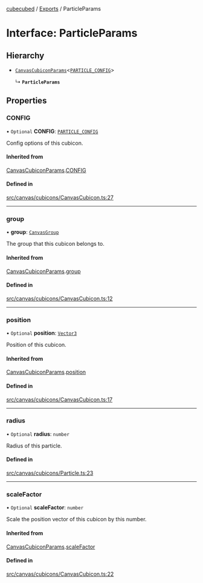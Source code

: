 [cubecubed](/reference/README.md) / [Exports](/reference/modules.md) / ParticleParams

# Interface: ParticleParams

## Hierarchy

- [`CanvasCubiconParams`](/reference/interfaces/CanvasCubiconParams.md)<[`PARTICLE_CONFIG`](/reference/interfaces/PARTICLE_CONFIG.md)\>

  ↳ **`ParticleParams`**

## Properties

### CONFIG

• `Optional` **CONFIG**: [`PARTICLE_CONFIG`](/reference/interfaces/PARTICLE_CONFIG.md)

Config options of this cubicon.

#### Inherited from

[CanvasCubiconParams](/reference/interfaces/CanvasCubiconParams.md).[CONFIG](/reference/interfaces/CanvasCubiconParams.md#config)

#### Defined in

[src/canvas/cubicons/CanvasCubicon.ts:27](https://github.com/imaphatduc/cubecubed/blob/ffe94b1/src/canvas/cubicons/CanvasCubicon.ts#L27)

___

### group

• **group**: [`CanvasGroup`](/reference/classes/CanvasGroup.md)

The group that this cubicon belongs to.

#### Inherited from

[CanvasCubiconParams](/reference/interfaces/CanvasCubiconParams.md).[group](/reference/interfaces/CanvasCubiconParams.md#group)

#### Defined in

[src/canvas/cubicons/CanvasCubicon.ts:12](https://github.com/imaphatduc/cubecubed/blob/ffe94b1/src/canvas/cubicons/CanvasCubicon.ts#L12)

___

### position

• `Optional` **position**: [`Vector3`](/reference/classes/Vector3.md)

Position of this cubicon.

#### Inherited from

[CanvasCubiconParams](/reference/interfaces/CanvasCubiconParams.md).[position](/reference/interfaces/CanvasCubiconParams.md#position)

#### Defined in

[src/canvas/cubicons/CanvasCubicon.ts:17](https://github.com/imaphatduc/cubecubed/blob/ffe94b1/src/canvas/cubicons/CanvasCubicon.ts#L17)

___

### radius

• `Optional` **radius**: `number`

Radius of this particle.

#### Defined in

[src/canvas/cubicons/Particle.ts:23](https://github.com/imaphatduc/cubecubed/blob/ffe94b1/src/canvas/cubicons/Particle.ts#L23)

___

### scaleFactor

• `Optional` **scaleFactor**: `number`

Scale the position vector of this cubicon by this number.

#### Inherited from

[CanvasCubiconParams](/reference/interfaces/CanvasCubiconParams.md).[scaleFactor](/reference/interfaces/CanvasCubiconParams.md#scalefactor)

#### Defined in

[src/canvas/cubicons/CanvasCubicon.ts:22](https://github.com/imaphatduc/cubecubed/blob/ffe94b1/src/canvas/cubicons/CanvasCubicon.ts#L22)
